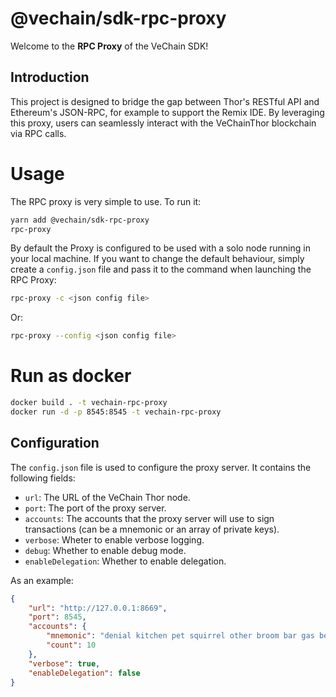 # @vechain/sdk-rpc-proxy

Welcome to the **RPC Proxy** of the VeChain SDK!

## Introduction
This project is designed to bridge the gap between Thor's RESTful API and Ethereum's JSON-RPC, for example to support the Remix IDE. By leveraging this proxy, users can seamlessly interact with the VeChainThor blockchain via RPC calls.

# Usage

The RPC proxy is very simple to use. To run it:
``` bash
yarn add @vechain/sdk-rpc-proxy
rpc-proxy
```

By default the Proxy is configured to be used with a solo node running in your local machine. If you want to change the default behaviour, simply create a `config.json` file and pass it to the command when launching the RPC Proxy:
``` bash
rpc-proxy -c <json config file>
```
Or:
``` bash
rpc-proxy --config <json config file>
```

# Run as docker
``` bash
docker build . -t vechain-rpc-proxy
docker run -d -p 8545:8545 -t vechain-rpc-proxy
```

## Configuration

The `config.json` file is used to configure the proxy server. It contains the following fields:

- `url`: The URL of the VeChain Thor node.
- `port`: The port of the proxy server.
- `accounts`: The accounts that the proxy server will use to sign transactions (can be a mnemonic or an array of private keys).
- `verbose`: Wheter to enable verbose logging.
- `debug`: Whether to enable debug mode.
- `enableDelegation`: Whether to enable delegation.

As an example:
``` json
{
    "url": "http://127.0.0.1:8669",
    "port": 8545,
    "accounts": {
        "mnemonic": "denial kitchen pet squirrel other broom bar gas better priority spoil cross",
        "count": 10
    },
    "verbose": true,
    "enableDelegation": false
}
```